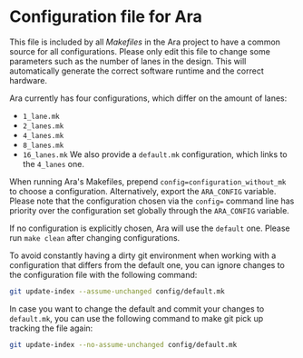 # Configuration file for Ara

This file is included by all *Makefiles* in the Ara project to have a common
source for all configurations. Please only edit this file to change some
parameters such as the number of lanes in the design. This will automatically
generate the correct software runtime and the correct hardware.

Ara currently has four configurations, which differ on the amount of lanes:
- `1_lane.mk`
- `2_lanes.mk`
- `4_lanes.mk`
- `8_lanes.mk`
- `16_lanes.mk`
We also provide a `default.mk` configuration, which links to the `4_lanes` one.

When running Ara's Makefiles, prepend `config=configuration_without_mk` to choose
a configuration. Alternatively, export the `ARA_CONFIG` variable. Please note that
the configuration chosen via the `config=` command line has priority over the
configuration set globally through the `ARA_CONFIG` variable.

If no configuration is explicitly chosen, Ara will use the `default` one. Please run
`make clean` after changing configurations.

To avoid constantly having a dirty git environment when working with a
configuration that differs from the default one, you can ignore changes to the
configuration file with the following command:

```bash
git update-index --assume-unchanged config/default.mk
```

In case you want to change the default and commit your changes to `default.mk`,
you can use the following command to make git pick up tracking the file again:

```bash
git update-index --no-assume-unchanged config/default.mk
```
